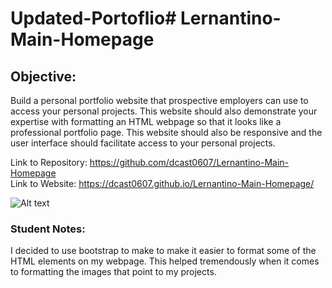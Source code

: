 # Updated-Portoflio# Lernantino-Main-Homepage

## Objective:
Build a personal portfolio website that prospective employers can use to access your personal projects. This website should also demonstrate your expertise with formatting an HTML webpage so that it looks like a professional portfolio page. This website should also be responsive and the user interface should facilitate access to your personal projects.

Link to Repository: https://github.com/dcast0607/Lernantino-Main-Homepage </br>
Link to Website: https://dcast0607.github.io/Lernantino-Main-Homepage/ </br>

![Alt text](./assets/images/portfolioPage.gif?raw=true "Professional Website Recording") </br>


### Student Notes: 
I decided to use bootstrap to make to make it easier to format some of the HTML elements on my webpage. This helped tremendously when it comes to formatting the images that point to my projects.
